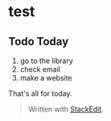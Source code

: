 


# test

## Todo Today
1. go to the library
2. check email
3. make a website

That's all for today.

> Written with [StackEdit](https://stackedit.io/).
<!--stackedit_data:
eyJoaXN0b3J5IjpbODU4ODE5Mzk3XX0=
-->